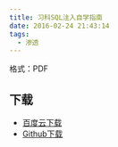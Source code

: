 ```yaml
---
title: 习科SQL注入自学指南
date: 2016-02-24 21:43:14
tags:
  - 渗透
---
```


格式：PDF

## 下载 ##

+ [百度云下载](http://pan.baidu.com/share/link?uk=4110645937&shareid=2863522945)
+ [Github下载](https://cdn.jsdelivr.net/gh/it-ebooks/ebooks/%E4%B9%A0%E7%A7%91SQL%E6%B3%A8%E5%85%A5%E8%87%AA%E5%AD%A6%E6%8C%87%E5%8D%97.pdf)
